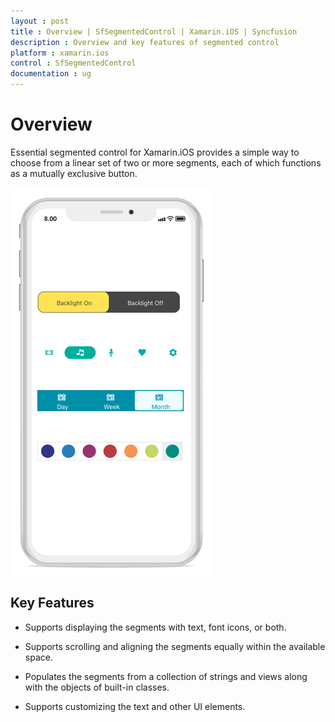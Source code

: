 ```yaml
---
layout : post
title : Overview | SfSegmentedControl | Xamarin.iOS | Syncfusion
description : Overview and key features of segmented control
platform : xamarin.ios
control : SfSegmentedControl
documentation : ug
---
```


# Overview

Essential segmented control for Xamarin.iOS provides a simple way to choose from a linear set of two or more segments, each of which functions as a mutually exclusive button.

![](images/overview/SegmentedControlOverview.png)

## Key Features

* Supports displaying the segments with text, font icons, or both.

* Supports scrolling and aligning the segments equally within the available space.

* Populates the segments from a collection of strings and views along with the objects of built-in classes.

* Supports customizing the text and other UI elements.

